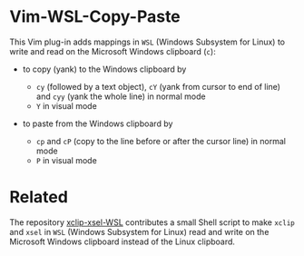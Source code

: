 # Vim-WSL-Copy-Paste

This Vim plug-in adds mappings in `WSL` (Windows Subsystem for Linux) to write and read on the Microsoft Windows clipboard (`c`):

- to copy (yank) to the Windows clipboard by

    - `cy` (followed by a text object), `cY` (yank from cursor to end of line) and `cyy` (yank the whole line) in normal mode
    - `Y` in visual mode

- to paste from the Windows clipboard by

    - `cp` and `cP` (copy to the line before or after the cursor line) in normal mode
    - `P` in visual mode

# Related

The repository [xclip-xsel-WSL](https://github.com/Konfekt/xclip-xsel-WSL) contributes a small Shell script to make `xclip` and `xsel` in `WSL` (Windows Subsystem for Linux) read and write on the Microsoft Windows clipboard instead of the Linux clipboard.

